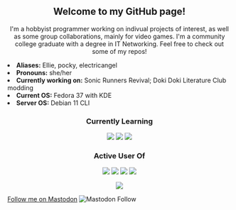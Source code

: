 <h2 align="center">Welcome to my GitHub page!</h2>
<p align="center">I'm a hobbyist programmer working on indivual projects of interest, as well as some group collaborations, mainly for video games. I'm a community college graduate with a degree in IT Networking. Feel free to check out some of my repos!</p>
<li>
<b>Aliases:</b> Ellie, pocky, electricangel
<li>
<b>Pronouns:</b> she/her
<li>
<b>Currently working on:</b> Sonic Runners Revival; Doki Doki Literature Club modding
<li>
<b>Current OS:</b> Fedora 37 with KDE
<li>
<b>Server OS:</b> Debian 11 CLI
</li>
<h3 align="center">Currently Learning</h3>
<p align="center"><img src="https://img.shields.io/badge/C%23-239120?style=for-the-badge&logo=c-sharp&logoColor=white"> <img src="https://img.shields.io/badge/Python-FFD43B?style=for-the-badge&logo=python&logoColor=blue"> <img src="https://img.shields.io/badge/Unity-100000?style=for-the-badge&logo=unity&logoColor=white"></p>
<h3 align="center">Active User Of</h3>
<p align="center"><img src="https://img.shields.io/badge/Fedora-294172?style=for-the-badge&logo=fedora&logoColor=white"> <img src="https://img.shields.io/badge/VSCode-0078D4?style=for-the-badge&logo=visual%20studio%20code&logoColor=white"> <img src="https://img.shields.io/badge/GIT-E44C30?style=for-the-badge&logo=git&logoColor=white"> <img src="https://img.shields.io/badge/tmux-1BB91F?style=for-the-badge&logo=tmux&logoColor=white">
<br>
<p align="center"><img src="https://github-readme-stats.vercel.app/api?username=confiscatedharddrive&count_private=true&show_icons=true"/></p>
<p><a rel="me" href="https://mstdn.games/@electricpocky">Follow me on Mastodon</a>
<img alt="Mastodon Follow" src="https://img.shields.io/mastodon/follow/109837343353874222?domain=https%3A%2F%2Fmstdn.games&style=flat-square">
</p>
